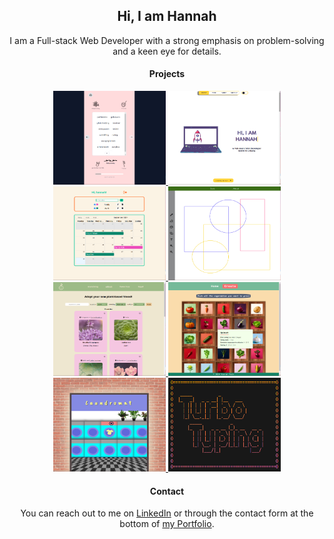 <h2 align="center">Hi, I am Hannah</h2>

<p align="center">I am a Full-stack Web Developer with a strong emphasis on problem-solving and a keen eye for details.</p>

<!---
<details><summary align="center">Skills</summary>

<div align="center">
<img src="https://github.com/devicons/devicon/blob/master/icons/javascript/javascript-original.svg" title="JavaScript" alt="JavaScript" width="40" height="40"/>&nbsp;
<img src="https://github.com/devicons/devicon/blob/master/icons/html5/html5-original.svg" title="HTML5" alt="HTML" width="40" height="40"/>&nbsp;
<img src="https://github.com/devicons/devicon/blob/master/icons/css3/css3-plain-wordmark.svg" title="CSS3" alt="CSS" width="40" height="40"/>&nbsp;
<img src="https://github.com/devicons/devicon/blob/master/icons/sass/sass-original.svg" title="Sass" alt="Sass" width="40" height="40"/>&nbsp;
<img src="https://github.com/devicons/devicon/blob/master/icons/tailwindcss/tailwindcss-original.svg" title="Tailwind CSS" alt="Tailwind CSS" width="40" height="40"/>&nbsp;
<img src="https://github.com/devicons/devicon/blob/master/icons/react/react-original-wordmark.svg" title="React" alt="React" width="40" height="40"/>&nbsp;
<img src="https://github.com/devicons/devicon/blob/master/icons/vite/vite-original.svg" title="Vite" alt="Vite" width="40" height="40"/>&nbsp;
<img src="https://github.com/devicons/devicon/blob/master/icons/nodejs/nodejs-original-wordmark.svg" title="NodeJS" alt="NodeJS" width="40" height="40"/>&nbsp;
<img src="https://github.com/devicons/devicon/blob/master/icons/npm/npm-original-wordmark.svg" title="npm" alt="npm" width="40" height="40"/>&nbsp;
<img src="https://github.com/devicons/devicon/blob/master/icons/mongodb/mongodb-original-wordmark.svg" title="MongoDB" alt="MongoDB" width="40" height="40"/>&nbsp;
<img src="https://github.com/devicons/devicon/blob/master/icons/mongoose/mongoose-original.svg" title="Mongoose" alt="Mongoose" width="40" height="40"/>&nbsp;
<img src="https://github.com/devicons/devicon/blob/master/icons/git/git-original-wordmark.svg" title="Git" alt="Git" width="40" height="40"/>&nbsp;
<img src="https://github.com/devicons/devicon/blob/master/icons/postman/postman-original.svg" title="Postman" alt="Postman" width="40" height="40"/>&nbsp;
<img src="https://github.com/devicons/devicon/blob/master/icons/vscode/vscode-original-wordmark.svg" title="VS Code" alt="VS Code" width="40" height="40"/>&nbsp;
<img src="https://github.com/devicons/devicon/blob/master/icons/figma/figma-original.svg" title="Figma" alt="Figma" width="40" height="40"/>&nbsp;
</div>
  </details>
  -->


<h4 align="center">Projects</h4>

<div align="center">
<a href="https://github.com/MindfulStudio/frontend">
  <img src="./projects/screenshot_gemischtegefuehle.png" width="180" height="150" title="gemischteGefühle"/>
</a> 
<a href="https://github.com/hannahnier/portfolio">
  <img src="./projects/screenshot_portfolio.png" width="180" height="150" title="Portfolio" />
</a>
<a href="https://github.com/hannahnier/ClockworkClementine">
  <img src="./projects/screenshot_clockwork2.png" width="180" height="150" title="ClockworkClementine" />
</a>
<a href="https://github.com/hannahnier/paint">
  <img src="./projects/screenshot_paint.png" width="180" height="150" title="H&B Paint" />
</a>
<a href="https://github.com/hannahnier/LeafLovers">
  <img src="./projects/leaflovers_screeshot2.png" width="180" height="150" title="LeafLovers" />
</a>
<a href="https://github.com/hannahnier/green-thumb">
  <img src="./projects/screenshot_greenthumb.png" width="180" height="150" title="GreenThumb" />
</a>
<a href="https://github.com/hannahnier/Laundromat">
  <img src="./projects/laundromat_screenshot2.png" width="180" height="150" title="Laundromat" />
</a>
<a href="https://github.com/hannahnier/TurboTyping">
  <img src="./projects/screenshot_turbotyping.png" width="180" height="150" title="TurboTyping" />
</a>
</div>


<h4 align="center">Contact</h4>
<p align="center">You can reach out to me on <a href="https://www.linkedin.com/in/hannah-rein-74419b30b/" target="_blank">LinkedIn</a> or through the contact form at the bottom of <a href="https://hannahnier.onrender.com/">my Portfolio</a>.</p>
